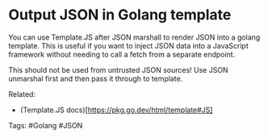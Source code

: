 # Output JSON in Golang template
You can use Template.JS after JSON marshall to render JSON into a golang template. This is
useful if you want to inject JSON data into a JavaScript framework
without needing to call a fetch from a separate endpoint.

This should not be used from untrusted JSON sources! Use JSON unmarshal
first and then pass it through to template.

Related:
  * (Template.JS docs)[https://pkg.go.dev/html/template#JS]

Tags:
    #Golang #JSON
